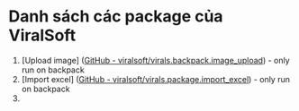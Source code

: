 # Danh sách các package của ViralSoft

1. [Upload image] ([GitHub - viralsoft/virals.backpack.image_upload](https://github.com/viralsoft/virals.backpack.image_upload)) - only run on backpack
2. [Import excel] ([GitHub - viralsoft/virals.package.import_excel](https://github.com/viralsoft/virals.package.import_excel)) - only run on backpack
3. 
